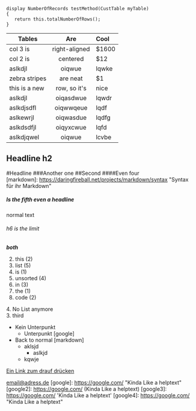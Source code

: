     display NumberOfRecords testMethod(CustTable myTable)  
    {  
       return this.totalNumberOfRows();  
    }

| Tables        | Are           | Cool  |
| ------------- |:-------------:| :---- |
| col 3 is      | right-aligned | $1600 |
| col 2 is      | centered      |   $12 |
| aslkdjl       | oiqwue        | lqwke |
| zebra stripes | are neat      |    $1 |
| this is a new | row, so it's  | nice  |
| aslkdjl       | oiqasdwue     | lqwdr |
| aslkdjsdfl    | oiqwwqeue     | lqdf  |
| aslkewrjl     | oiqwasdue     | lqdfg |
| aslkdsdfjl    | oiqyxcwue     | lqfd  |
| aslkdjqwel    | oiqwue        | lcvbe |


Headline h2
-----------  
#Headline
###Another one
##Second
####Even four  
[markdown]: https://daringfireball.net/projects/markdown/syntax "Syntax für ihr Markdown"
##### Is the fifth even a headline
normal text

###### h6 is the limit  
***both***

2. this (2)  
5. list (5)  
1. is (1)  
4. unsorted (4)  
3. in (3)
1. the (1)  
2. code (2)

4\. No List anymore  
3\. third

* Kein Unterpunkt 
    * Unterpunkt [google]
* Back to normal [markdown]
    * aklsjd  
        * aslkjd  
    * kqwje

[Ein Link zum drauf drücken](https://www.google.de)

<email@adress.de>
[google]: https://google.com/  "Kinda Like a helptext"
[google2]: https://google.com/  (Kinda Like a helptext)
[google3]: https://google.com/  'Kinda Like a helptext'
[google4]: <https://google.com/>  "Kinda Like a helptext"
